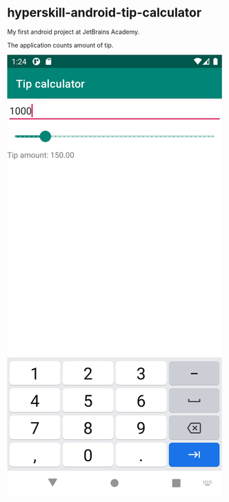 # hyperskill-android-tip-calculator

My first android project at JetBrains Academy.

The application counts amount of tip.

![Screenshot](assets/Screenshot.png)
